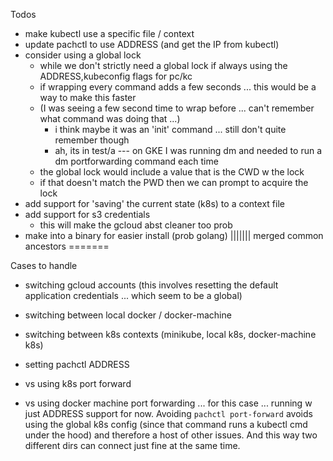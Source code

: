 Todos

- make kubectl use a specific file / context
- update pachctl to use ADDRESS (and get the IP from kubectl)
- consider using a global lock
    - while we don't strictly need a global lock if always using the ADDRESS,kubeconfig flags for pc/kc
    - if wrapping every command adds a few seconds ... this would be a way to make this faster
    - (I was seeing a few second time to wrap before ... can't remember what command was doing that ...)
        - i think maybe it was an 'init' command ... still don't quite remember though
        - ah, its in test/a --- on GKE I was running dm and needed to run a dm portforwarding command each time
    - the global lock would include a value that is the CWD w the lock
    - if that doesn't match the PWD then we can prompt to acquire the lock
- add support for 'saving' the current state (k8s) to a context file
- add support for s3 credentials
    - this will make the gcloud abst cleaner too prob
- make into a binary for easier install (prob golang)
||||||| merged common ancestors
=======

Cases to handle

- switching gcloud accounts (this involves resetting the default application credentials ... which seem to be a global)
- switching between local docker / docker-machine
- switching between k8s contexts (minikube, local k8s, docker-machine k8s)

- setting pachctl ADDRESS
- vs using k8s port forward
- vs using docker machine port forwarding
... for this case ... running w just ADDRESS support for now.
Avoiding `pachctl port-forward` avoids using the global k8s config (since that command runs a kubectl cmd under the hood) and therefore a host of other issues. And this way two different dirs can connect just fine at the same time.



